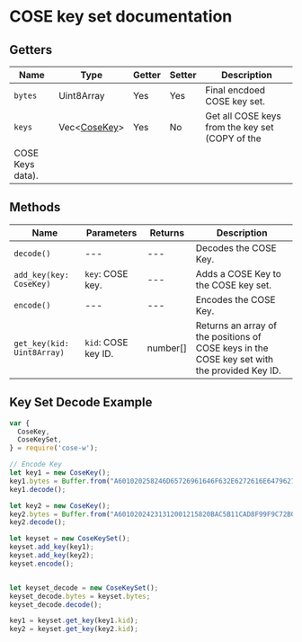 # COSE key set documentation

## Getters

| Name | Type | Getter | Setter | Description |
| ---- | ---- | ------ | ------ | ----------- |
| `bytes` | Uint8Array | Yes | Yes | Final encdoed COSE key set. |
| `keys` | Vec<[CoseKey](CoseKey.md)> | Yes | No| Get all COSE keys from the key set (COPY of the
COSE Keys data). |

## Methods 

| Name | Parameters | Returns | Description |
| ---- | ---------- | ------- | ----------- |
| `decode()` | --- | --- | Decodes the COSE Key. | 
| `add_key(key: CoseKey)` | `key`: COSE key. | --- | Adds a COSE Key to the COSE key set. | 
| `encode()` | --- | --- | Encodes the COSE Key. | 
| `get_key(kid: Uint8Array)` | `kid`: COSE key ID. | number[] | Returns an array of the positions of COSE keys in the COSE key set with the provided Key ID. |


## Key Set Decode Example


```js
var {
  CoseKey,
  CoseKeySet,
} = require('cose-w');

// Encode Key
let key1 = new CoseKey();
key1.bytes = Buffer.from("A601020258246D65726961646F632E6272616E64796275636B406275636B6C616E642E6578616D706C65200121582065EDA5A12577C2BAE829437FE338701A10AAA375E1BB5B5DE108DE439C08551D2258201E52ED75701163F7F9E40DDF9F341B3DC9BA860AF7E0CA7CA7E9EECD0084D19C235820AFF907C99F9AD3AAE6C4CDF21122BCE2BD68B5283E6907154AD911840FA208CF", "hex");
key1.decode();

let key2 = new CoseKey();
key2.bytes = Buffer.from("A60102024231312001215820BAC5B11CAD8F99F9C72B05CF4B9E26D244DC189F745228255A219A86D6A09EFF22582020138BF82DC1B6D562BE0FA54AB7804A3A64B6D72CCFED6B6FB6ED28BBFC117E23582057C92077664146E876760C9520D054AA93C3AFB04E306705DB6090308507B4D3", "hex");
key2.decode();

let keyset = new CoseKeySet();
keyset.add_key(key1);
keyset.add_key(key2);
keyset.encode();


let keyset_decode = new CoseKeySet();
keyset_decode.bytes = keyset.bytes;
keyset_decode.decode();

key1 = keyset.get_key(key1.kid);
key2 = keyset.get_key(key2.kid);
```
